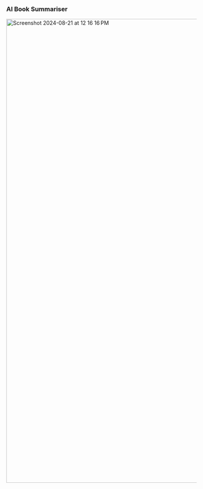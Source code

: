 ### AI Book Summariser
<img width="1225" alt="Screenshot 2024-08-21 at 12 16 16 PM" src="https://github.com/user-attachments/assets/2dee5d02-7a3a-4e07-9321-d53581e38e75">
